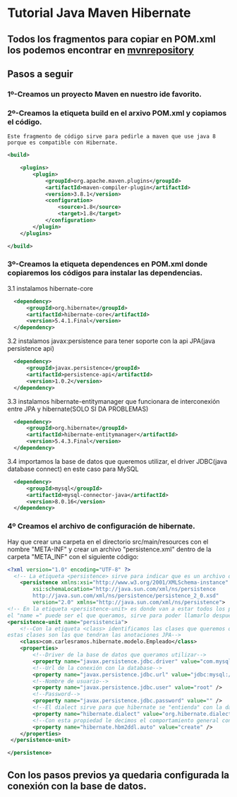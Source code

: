 # Tutorial Java Maven Hibernate
## Todos los fragmentos para copiar en POM.xml los podemos encontrar en [mvnrepository](https://mvnrepository.com/)
## Pasos a seguir
### 1º-Creamos un proyecto Maven en nuestro ide favorito.
### 2º-Creamos la etiqueta build en el arxivo POM.xml y copiamos el código.
    Este fragmento de código sirve para pedirle a maven que use java 8 porque es compatible con Hibernate.
```xml
<build>

    <plugins>
        <plugin>
            <groupId>org.apache.maven.plugins</groupId>
            <artifactId>maven-compiler-plugin</artifactId>
            <version>3.8.1</version>
            <configuration>
                <source>1.8</source>
                <target>1.8</target>
            </configuration>
        </plugin>
    </plugins>

</build>
```
### 3º-Creamos la etiqueta dependences en POM.xml donde copiaremos los códigos para instalar las dependencias.
  3.1 instalamos hibernate-core
```xml
  <dependency>
      <groupId>org.hibernate</groupId>
      <artifactId>hibernate-core</artifactId>
      <version>5.4.1.Final</version>
  </dependency>
```
  3.2 instalamos javax:persistence para tener soporte con la api JPA(java persistence api)
```xml
  <dependency>
      <groupId>javax.persistence</groupId>
      <artifactId>persistence-api</artifactId>
      <version>1.0.2</version>
  </dependency>
```
   3.3 instalamos hibernate-entitymanager que funcionara de interconexión entre JPA y hibernate(SOLO SI DA PROBLEMAS) 
```xml
  <dependency>
      <groupId>org.hibernate</groupId>
      <artifactId>hibernate-entitymanager</artifactId>
      <version>5.4.3.Final</version>
  </dependency> 
```
  3.4 importamos la base de datos que queremos utilizar, el driver JDBC(java database connect) en este caso para MySQL
```xml
  <dependency>
      <groupId>mysql</groupId>
      <artifactId>mysql-connector-java</artifactId>
      <version>8.0.16</version>
  </dependency>
```
### 4º Creamos el archivo de configuración de hibernate.
   Hay que crear una carpeta en el directorio src/main/resources con el nombre "META-INF" y crear un archivo "persistence.xml" dentro de la carpeta "META_INF" con el siguiente código:
```xml
<?xml version="1.0" encoding="UTF-8" ?>
  <!-- La etiqueta <persistence> sirve para indicar que es un archivo de persistencia -->
    <persistence xmlns:xsi="http://www.w3.org/2001/XMLSchema-instance"
        xsi:schemaLocation="http://java.sun.com/xml/ns/persistence
        http://java.sun.com/xml/ns/persistence/persistence_2_0.xsd"
        version="2.0" xmlns="http://java.sun.com/xml/ns/persistence">
<!-- En la etiqueta <persistence-unit> es donde van a estar todos los parametros de conexión (Se necesita una como mínimo)
el "name =" puede ser el que queramos, sirve para poder llamarlo despues-->
<persistence-unit name="persistencia">
    <!--Con la etiqueta <class> identificamos las clases que queremos que el gestor de persistencia trate,
estas clases son las que tendran las anotaciones JPA-->
    <class>com.carlesramos.hibernate.modelo.Empleado</class>
    <properties>
        <!--Driver de la base de datos que queramos utilizar-->
        <property name="javax.persistence.jdbc.driver" value="com.mysql.jdbc.Driver" />
        <!--Url de la conexión con la database-->
        <property name="javax.persistence.jdbc.url" value="jdbc:mysql://localhost:3306/elecciones"/>
        <!--Nombre de usuario-->
        <property name="javax.persistence.jdbc.user" value="root" />
        <!--Password-->
        <property name="javax.persistence.jdbc.password" value="" />
        <!--El dialect sirve para que hibernate se "entienda" con la database y poder realizar operaciones en ella-->
        <property name="hibernate.dialect" value="org.hibernate.dialect.MySQL8Dialect" />
        <!--Con esta propiedad le decimos el comportamiento general con la base de datos, en el caso de poner "create", hibernate creara la base de datos en caso de que no exista o la actualizara, tambien tenemos "validate", "update", "create-drop"-->
        <property name="hibernate.hbm2ddl.auto" value="create" />
    </properties>
 </persistence-unit>

</persistence>
```
## Con los pasos previos ya quedaria configurada la conexión con la base de datos.

